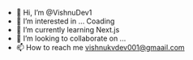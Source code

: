 - 👋 Hi, I’m @VishnuDev1
- 👀 I’m interested in ... Coading
- 🌱 I’m currently learning Next.js
- 💞️ I’m looking to collaborate on ...
- 📫 How to reach me vishnukvdev001@gmaail.com

<!---
VishnuDev1/VishnuDev1 is a ✨ special ✨ repository because its `README.md` (this file) appears on your GitHub profile.
You can click the Preview link to take a look at your changes.
--->
